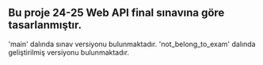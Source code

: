 ## Bu proje 24-25 Web API final sınavına göre tasarlanmıştır.
'main' dalında sınav versiyonu bulunmaktadır.
'not_belong_to_exam' dalında geliştirilmiş versiyonu bulunmaktadır.